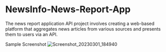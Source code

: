 # NewsInfo-News-Report-App
The news report application API project involves creating a web-based platform that aggregates news articles from various sources and presents them to users via an API. 

Sample Screenshot
![Screenshot_20230301_184940](https://user-images.githubusercontent.com/83724995/222150741-7d3f2892-96be-494e-bd8b-675e5d91c51c.png)
